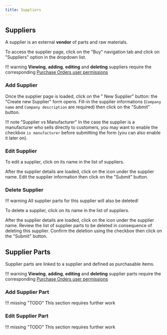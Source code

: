 ```yaml
---
title: Suppliers
---
```


## Suppliers

A supplier is an external **vendor** of parts and raw materials.

To access the supplier page, click on the "Buy" navigation tab and click on "Suppliers" option in the dropdown list.

!!! warning
	**Viewing**, **adding**, **editing** and **deleting** suppliers require the corresponding [Purchase Orders user permissions](../../admin/permissions)

### Add Supplier

Once the supplier page is loaded, click on the "<span class='fas fa-plus-circle'></span> New Supplier" button: the "Create new Supplier" form opens. Fill-in the supplier informations (`Company name` and `Company description` are required) then click on the "Submit" button.

!!! note "Supplier vs Manufacturer"
	In the case the supplier is a manufacturer who sells directly to customers, you may want to enable the checkbox `is manufacturer` before submitting the form (you can also enable it later on).

### Edit Supplier

To edit a supplier, click on its name in the list of suppliers.

After the supplier details are loaded, click on the <span class='fas fa-edit'></span> icon under the supplier name. Edit the supplier information then click on the "Submit" button.

### Delete Supplier

!!! warning
	All supplier parts for this supplier will also be deleted!

To delete a supplier, click on its name in the list of suppliers.

After the supplier details are loaded, click on the <span class='fas fa-trash-alt'></span> icon under the supplier name. Review the list of supplier parts to be deleted in consequence of deleting this supplier. Confirm the deletion using the checkbox then click on the "Submit" button.

## Supplier Parts

Supplier parts are linked to a supplier and defined as purchasable items.

!!! warning
	**Viewing**, **adding**, **editing** and **deleting** supplier parts require the corresponding [Purchase Orders user permissions](../../admin/permissions)

### Add Supplier Part

!!! missing "TODO"
	This section requires further work

### Edit Supplier Part

!!! missing "TODO"
	This section requires further work
